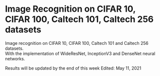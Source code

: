 # Image Recognition on CIFAR 10, CIFAR 100, Caltech 101, Caltech 256 datasets
Image recognition on CIFAR 10, CIFAR 100, Caltech 101 and Caltech 256 datasets.  
With the implementation of WideResNet, InceptionV3 and DenseNet neural networks.
  
Results will be updated by the end of this week
  Edited: May 11, 2021
